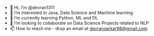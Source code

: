 - 👋 Hi, I’m @devran1311
- 👀 I’m interested in Java, Data Science and Machine learning
- 🌱 I’m currently learning Python, ML and DL 
- 💞️ I’m looking to collaborate on Data Science Projects related to NLP
- 📫 How to reach me - drop an email at devransarkar98@gmail.com

<!---
devran1311/devran1311 is a ✨ special ✨ repository because its `README.md` (this file) appears on your GitHub profile.
You can click the Preview link to take a look at your changes.
--->
